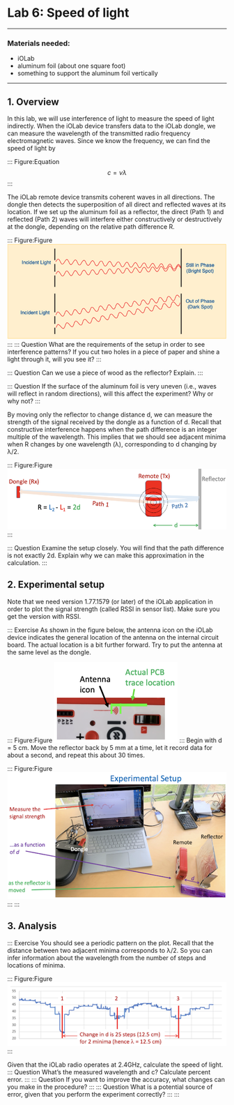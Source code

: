 # Lab 6: Speed of light
---
### Materials needed:
-  iOLab
- aluminum foil (about one square foot) 
- something to support the aluminum foil vertically
---
## 1. Overview
In this lab, we will use interference of light to measure the speed of light indirectly. When the iOLab device transfers data to the iOLab dongle, we can measure the wavelength of the transmitted radio frequency electromagnetic waves. Since we know the frequency, we can find the speed of light by

::: Figure:Equation
$$
c =  \nu \lambda 
$$
:::

The iOLab remote device transmits coherent waves in all directions. The dongle then detects the superposition of all direct and reflected waves at its location. If we set up the aluminum foil as a reflector, the direct (Path 1) and reflected (Path 2) waves will interfere either constructively or destructively at the dongle, depending on the relative path difference R. 

::: Figure:Figure
![figure showing in/out of phase](imgs/1.png)
:::
::: Question
What are the requirements of the setup in order to see interference patterns? If you cut two holes in a piece of paper and shine a light through it, will you see it?
:::

::: Question
Can we use a piece of wood as the reflector? Explain.
:::

::: Question
If the surface of the aluminum foil is very uneven (i.e., waves will reflect in random directions), will this affect the experiment? Why or why not?
:::


By moving only the reflector to change distance d, we can measure the strength of the signal received by the dongle as a function of d. Recall that constructive interference happens when the path difference is an integer multiple of the wavelength. This implies that we should see adjacent minima when R changes by one wavelength (λ), corresponding to d changing by λ/2.

::: Figure:Figure
![setup](imgs/2.png)
:::

::: Question
Examine the setup closely. You will find that the path difference is not exactly 2d. Explain why we can make this approximation in the calculation.
:::
## 2. Experimental setup

Note that we need version 1.77.1579 (or later) of the iOLab application in order to plot the signal strength (called RSSI in sensor list). Make sure you get the version with RSSI.

::: Exercise
As shown in the figure below, the antenna icon on the iOLab device indicates the general location of the antenna on the internal circuit board. The actual location is a bit further forward. Try to put the antenna at the same level as the dongle.

::: Figure:Figure
![antenna location](imgs/3.png)
:::
Begin with d = 5 cm. Move the reflector back by 5 mm at a time, let it record data for about a second, and repeat this about 30 times.

::: Figure:Figure
![setup](imgs/4.png)
:::
:::
## 3. Analysis
::: Exercise
You should see a periodic pattern on the plot. Recall that the distance between two adjacent minima corresponds to λ/2. So you can infer information about the wavelength from the number of steps and locations of minima.

::: Figure:Figure
![plot](imgs/5.png)
:::

Given that the iOLab radio operates at 2.4GHz, calculate the speed of light.
::: Question
What’s the measured wavelength and c? Calculate percent error.
:::
::: Question
If you want to improve the accuracy, what changes can you make in the procedure?
:::
::: Question
What is a potential source of error, given that you perform the experiment correctly?
:::
:::